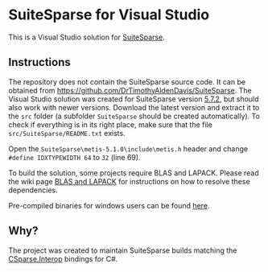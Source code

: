 # SuiteSparse for Visual Studio

This is a Visual Studio solution for [SuiteSparse](https://github.com/DrTimothyAldenDavis/SuiteSparse).

## Instructions

The repository does not contain the SuiteSparse source code. It can be obtained from https://github.com/DrTimothyAldenDavis/SuiteSparse. The Visual Studio solution was created for SuiteSparse version [5.7.2](https://github.com/DrTimothyAldenDavis/SuiteSparse/archive/v5.7.2.zip), but should also work with newer versions. Download the latest version and extract it to the `src` folder (a subfolder `SuiteSparse` should be created automatically). To check if everything is in its right place, make sure that the file `src/SuiteSparse/README.txt` exists.

Open the `SuiteSparse\metis-5.1.0\include\metis.h` header and change `#define IDXTYPEWIDTH 64` to `32` (line 69).

To build the solution, some projects require BLAS and LAPACK. Please read the wiki page [BLAS and LAPACK](https://github.com/wo80/vs-suitesparse/wiki/BLAS-and-LAPACK) for instructions on how to resolve these dependencies.

Pre-compiled binaries for windows users can be found [here](http://wo80.bplaced.net/math/packages.html).

## Why?

The project was created to maintain SuiteSparse builds matching the [CSparse.Interop](https://github.com/wo80/csparse-interop) bindings for C#.
